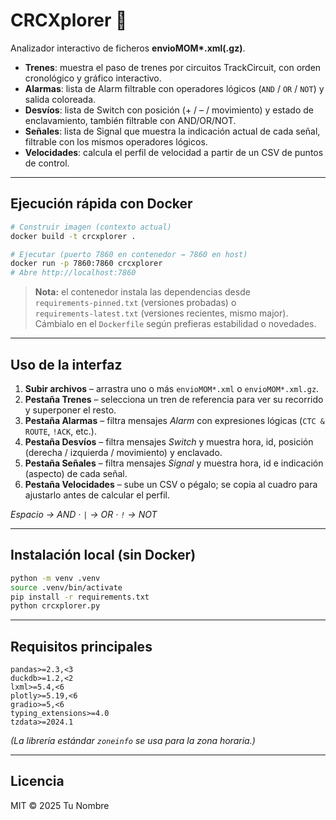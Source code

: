 # CRCXplorer 🚦

Analizador interactivo de ficheros **envioMOM\*.xml(.gz)**.

- **Trenes**: muestra el paso de trenes por circuitos TrackCircuit, con orden cronológico y gráfico interactivo.
- **Alarmas**: lista de Alarm filtrable con operadores lógicos (`AND` / `OR` / `NOT`) y salida coloreada.
- **Desvíos**: lista de Switch con posición (+ / – / movimiento) y estado de enclavamiento, también filtrable con AND/OR/NOT.
- **Señales**: lista de Signal que muestra la indicación actual de cada señal, filtrable con los mismos operadores lógicos.
- **Velocidades**: calcula el perfil de velocidad a partir de un CSV de puntos de control.

---

## Ejecución rápida con Docker

```bash
# Construir imagen (contexto actual)
docker build -t crcxplorer .

# Ejecutar (puerto 7860 en contenedor → 7860 en host)
docker run -p 7860:7860 crcxplorer
# Abre http://localhost:7860
```
> **Nota:** el contenedor instala las dependencias desde  
> `requirements-pinned.txt` (versiones probadas) o  
> `requirements-latest.txt` (versiones recientes, mismo major).  
> Cámbialo en el `Dockerfile` según prefieras estabilidad o novedades.

---

## Uso de la interfaz

1. **Subir archivos** – arrastra uno o más `envioMOM*.xml` o `envioMOM*.xml.gz`.
2. **Pestaña Trenes** – selecciona un tren de referencia para ver su recorrido y superponer el resto.
3. **Pestaña Alarmas** – filtra mensajes *Alarm* con expresiones lógicas (`CTC & ROUTE`, `!ACK`, etc.).
4. **Pestaña Desvíos** – filtra mensajes *Switch* y muestra hora, id, posición (derecha / izquierda / movimiento) y enclavado.
5. **Pestaña Señales** – filtra mensajes *Signal* y muestra hora, id e indicación (aspecto) de cada señal.
6. **Pestaña Velocidades** – sube un CSV o pégalo; se copia al cuadro para ajustarlo antes de calcular el perfil.

_Espacio → AND · `|` → OR · `!` → NOT_

---

## Instalación local (sin Docker)

```bash
python -m venv .venv
source .venv/bin/activate
pip install -r requirements.txt
python crcxplorer.py
```

---

## Requisitos principales

```
pandas>=2.3,<3
duckdb>=1.2,<2
lxml>=5.4,<6
plotly>=5.19,<6
gradio>=5,<6
typing_extensions>=4.0
tzdata>=2024.1
```

*(La librería estándar `zoneinfo` se usa para la zona horaria.)*

---

## Licencia

MIT © 2025 Tu Nombre
